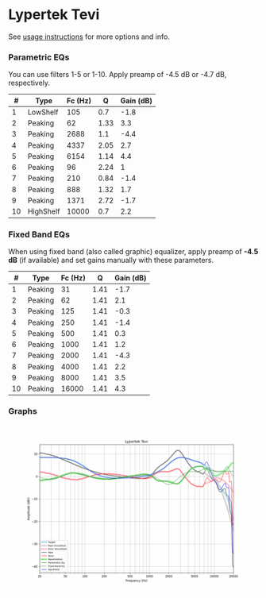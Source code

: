 # Lypertek Tevi
See [usage instructions](https://github.com/jaakkopasanen/AutoEq#usage) for more options and info.

### Parametric EQs
You can use filters 1-5 or 1-10. Apply preamp of -4.5 dB or -4.7 dB, respectively.

|   # | Type      |   Fc (Hz) |    Q |   Gain (dB) |
|-----|-----------|-----------|------|-------------|
|   1 | LowShelf  |       105 | 0.7  |        -1.8 |
|   2 | Peaking   |        62 | 1.33 |         3.3 |
|   3 | Peaking   |      2688 | 1.1  |        -4.4 |
|   4 | Peaking   |      4337 | 2.05 |         2.7 |
|   5 | Peaking   |      6154 | 1.14 |         4.4 |
|   6 | Peaking   |        96 | 2.24 |         1   |
|   7 | Peaking   |       210 | 0.84 |        -1.4 |
|   8 | Peaking   |       888 | 1.32 |         1.7 |
|   9 | Peaking   |      1371 | 2.72 |        -1.7 |
|  10 | HighShelf |     10000 | 0.7  |         2.2 |

### Fixed Band EQs
When using fixed band (also called graphic) equalizer, apply preamp of **-4.5 dB** (if available) and set gains manually with these parameters.

|   # | Type    |   Fc (Hz) |    Q |   Gain (dB) |
|-----|---------|-----------|------|-------------|
|   1 | Peaking |        31 | 1.41 |        -1.7 |
|   2 | Peaking |        62 | 1.41 |         2.1 |
|   3 | Peaking |       125 | 1.41 |        -0.3 |
|   4 | Peaking |       250 | 1.41 |        -1.4 |
|   5 | Peaking |       500 | 1.41 |         0.3 |
|   6 | Peaking |      1000 | 1.41 |         1.2 |
|   7 | Peaking |      2000 | 1.41 |        -4.3 |
|   8 | Peaking |      4000 | 1.41 |         2.2 |
|   9 | Peaking |      8000 | 1.41 |         3.5 |
|  10 | Peaking |     16000 | 1.41 |         4.3 |

### Graphs
![](./Lypertek%20Tevi.png)
